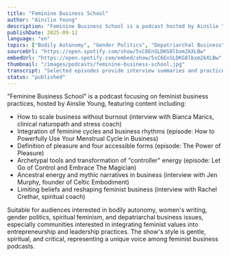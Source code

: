 ```yaml
---
title: "Feminine Business School"
author: "Ainslie Young"
description: "Feminine Business School is a podcast hosted by Ainslie Young, focusing on how to build sustainable online businesses without sacrificing health and values. The show emphasizes feminine cycle wisdom, pleasure-oriented business strategies, and archetypal energy practices, covering content including stress management, trauma healing, ancestral energy, feminine leadership, and depatriarchalized business models. With a gentle, spiritual, and critical style, it's suitable for audiences interested in body politics and feminist business practices."
publishDate: 2025-09-12
language: "en"
topics: ["Bodily Autonomy", "Gender Politics", "Depatriarchal Business", "Spiritual Feminism"]
sourceUrl: "https://open.spotify.com/show/5sC6EnSLDKG8lbxm2kXLBw"
embedUrl: "https://open.spotify.com/embed/show/5sC6EnSLDKG8lbxm2kXLBw"
thumbnail: "/images/podcasts/feminine-business-school.jpg"
transcript: "Selected episodes provide interview summaries and practice resources, see startingwitha.com"
status: "published"
---
```


"Feminine Business School" is a podcast focusing on feminist business practices, hosted by Ainslie Young, featuring content including:

- How to scale business without burnout (interview with Bianca Marics, clinical naturopath and stress coach)
- Integration of feminine cycles and business rhythms (episode: How to Powerfully Use Your Menstrual Cycle in Business)
- Definition of pleasure and four accessible forms (episode: The Power of Pleasure)
- Archetypal tools and transformation of "controller" energy (episode: Let Go of Control and Embrace The Magician)
- Ancestral energy and mythic narratives in business (interview with Jen Murphy, founder of Celtic Embodiment)
- Limiting beliefs and reshaping feminist business (interview with Rachel Crethar, spiritual coach)

Suitable for audiences interested in bodily autonomy, women's writing, gender politics, spiritual feminism, and depatriarchal business issues, especially communities interested in integrating feminist values into entrepreneurship and leadership practices. The show's style is gentle, spiritual, and critical, representing a unique voice among feminist business podcasts.